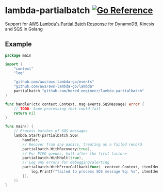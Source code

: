 # lambda-partialbatch [![Go Reference](https://pkg.go.dev/badge/github.com/bored-engineer/lambda-partialbatch.svg)](https://pkg.go.dev/github.com/bored-engineer/lambda-partialbatch)
Support for [AWS Lambda's Partial Batch Response](https://aws.amazon.com/about-aws/whats-new/2021/11/aws-lambda-partial-batch-response-sqs-event-source/) for DynamoDB, Kinesis and SQS in Golang

## Example
```go
package main

import (
	"context"
	"log"

	"github.com/aws/aws-lambda-go/events"
	"github.com/aws/aws-lambda-go/lambda"
	partialbatch "github.com/bored-engineer/lambda-partialbatch"
)

func handler(ctx context.Context, msg events.SQSMessage) error {
	// TODO: Some processing that could fail
	return nil
}

func main() {
	// Process batches of SQS messages
	lambda.Start(partialbatch.SQS(
		handler,
		// Recover from any panics, treating as a failed record
		partialbatch.WithRecovery(true),
		// For FIFO queues, halt after the first failure
		partialbatch.WithHalt(true),
		// Log any errors for debugging/alerting
		partialbatch.WithErrorCallback(func(_ context.Context, itemIdentifier string, err error) {
			log.Printf("failed to process SQS message %q: %s", itemIdentifier, err)
		}),
	))
}
```
